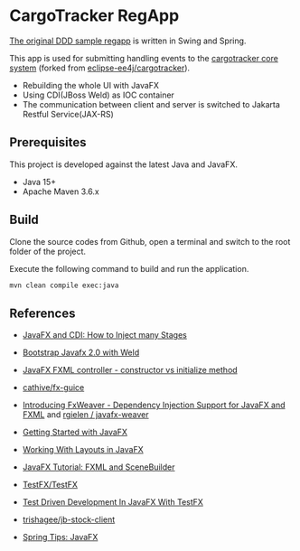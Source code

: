 # CargoTracker RegApp

[The original DDD sample regapp](https://github.com/citerus/dddsample-regapp) is written in Swing and Spring. 

This app is used for submitting handling events to the [cargotracker core system](https://github.com/hantsy/cargotracker) (forked from [eclipse-ee4j/cargotracker](https://github.com/eclipse-ee4j//cargotracker)).

* Rebuilding the whole UI with JavaFX 
* Using CDI(JBoss Weld) as IOC container
* The communication between client and server is switched to Jakarta Restful Service(JAX-RS)

## Prerequisites

This project is developed against the latest Java and JavaFX.

* Java 15+
* Apache Maven 3.6.x

## Build 

Clone the source codes from Github, open a terminal and switch to the root folder of the project. 

Execute the following command to build and run the application.

```bash
mvn clean compile exec:java
```

## References

* [JavaFX and CDI: How to Inject many Stages](https://stackoverflow.com/questions/47591527/javafx-and-cdi-how-to-inject-many-stages)

* [Bootstrap Javafx 2.0 with Weld](https://stackoverflow.com/questions/14654627/bootstrap-javafx-2-0-with-weld)

* [JavaFX FXML controller - constructor vs initialize method](https://stackoverflow.com/questions/34785417/javafx-fxml-controller-constructor-vs-initialize-method)

* [cathive/fx-guice](https://github.com/cathive/fx-guice)

* [Introducing FxWeaver - Dependency Injection Support for JavaFX and FXML](https://rgielen.net/posts/2019/introducing-fxweaver-dependency-injection-support-for-javafx-and-fxml/) and  [rgielen /  javafx-weaver](https://github.com/rgielen/javafx-weaver)

* [Getting Started with JavaFX](https://docs.oracle.com/javafx/2/get_started/jfxpub-get_started.htm)

* [Working With Layouts in JavaFX](https://docs.oracle.com/javafx/2/layout/jfxpub-layout.htm)

* [JavaFX Tutorial: FXML and SceneBuilder](https://www.vojtechruzicka.com/javafx-fxml-scene-builder/)

* [TestFX/TestFX](https://github.com/TestFX/TestFX)

* [Test Driven Development In JavaFX With TestFX](https://medium.com/information-and-technology/test-driven-development-in-javafx-with-testfx-66a84cd561e0)

* [trishagee/jb-stock-client](https://github.com/trishagee/jb-stock-client)

* [Spring Tips: JavaFX ](https://spring.io/blog/2019/01/16/spring-tips-javafx)
